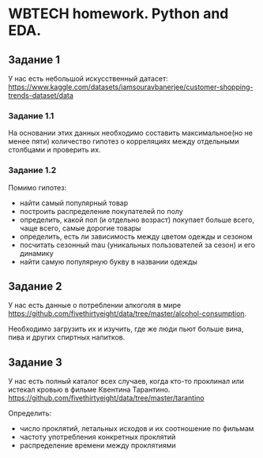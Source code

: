 # WBTECH homework. Python and EDA.

## Задание 1
У нас есть небольшой искусственный датасет: https://www.kaggle.com/datasets/iamsouravbanerjee/customer-shopping-trends-dataset/data

### Задание 1.1

На основании этих данных необходимо составить максимальное(но не менее пяти) количество гипотез о корреляциях между отдельными столбцами и проверить их.

### Задание 1.2

Помимо гипотез:

  - найти самый популярный товар
  - построить распределение покупателей по полу
  - определить, какой пол (и отдельно возраст) покупает больше всего, чаще всего, самые дорогие товары
  - определить, есть ли зависимость между цветом одежды и сезоном
  - посчитать сезонный mau (уникальных пользователей за сезон) и его динамику
  - найти самую популярную букву в названии одежды

## Задание 2

У нас есть данные о потреблении алкоголя в мире https://github.com/fivethirtyeight/data/tree/master/alcohol-consumption.

Необходимо загрузить их и изучить, где же люди пьют больше вина, пива и других спиртных напитков.

## Задание 3

У нас есть полный каталог всех случаев, когда кто-то проклинал или истекал кровью в фильме Квентина Тарантино. https://github.com/fivethirtyeight/data/tree/master/tarantino

Определить:

  - число проклятий, летальных исходов и их соотношение по фильмам
  - частоту употребления конкретных проклятий
  - распределение времени между проклятиями
